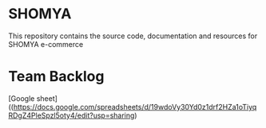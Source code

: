 # SHOMYA
This repository contains the source code, documentation and resources for SHOMYA e-commerce

# Team Backlog
[Google sheet]((https://docs.google.com/spreadsheets/d/19wdoVy30Yd0z1drf2HZa1oTiyqRDgZ4PleSpzl5oty4/edit?usp=sharing)

